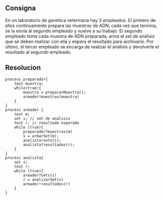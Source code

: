 ## Consigna

En un laboratorio de genética veterinaria hay 3 empleados. El primero de ellos
continuamente prepara las muestras de ADN; cada vez que termina, se la envía al segundo
empleado y vuelve a su trabajo. El segundo empleado toma cada muestra de ADN
preparada, arma el set de análisis que se deben realizar con ella y espera el resultado para
archivarlo. Por último, el tercer empleado se encarga de realizar el análisis y devolverle el
resultado al segundo empleado.


## Resolucion

``` falta coordinador en el medio de armador y preparador
process preparador{
    text muestra;
    while(true){
        muestra = prepararMuestra();
        armador!muestras(muestra)
    }
}
process armador {
    text m;
    set s; // set de analisis
    text r; // resultado esperado
    while (true){
        preparador?muestras(m)
        s = armarSet(m);
        analista!sets(s);
        analista?resultados(r);
    }
}
process analista{
    set s;
    text r;
    while (true){
        armador?sets(s)
        r = analizarSet(s)
        armador!resultados(r)
    }
}
```


